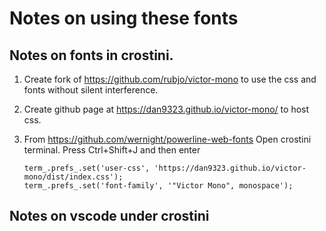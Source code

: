 # Notes on using these fonts

## Notes on fonts in crostini.

1. Create fork of https://github.com/rubjo/victor-mono to use the css and fonts
  without silent interference.
2. Create github page at https://dan9323.github.io/victor-mono/ to host css.
3. From https://github.com/wernight/powerline-web-fonts
  Open crostini terminal. Press Ctrl+Shift+J and then enter

    ```
    term_.prefs_.set('user-css', 'https://dan9323.github.io/victor-mono/dist/index.css');
    term_.prefs_.set('font-family', '"Victor Mono", monospace');
    ```

## Notes on vscode under crostini
